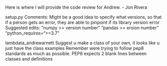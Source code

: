 Here is where I will provide the code review for Andrew. - Jon Rivera

setup.py
Comments:
Might be a good idea to specify what versions, so that if a person gets an error, they are able to pinpoint if its library version error
Suggested edits:
“numpy >= version number”
“pandas >= ersion number”
“python_requires=“>=3.7”


lambdata_andrewarnett
Suggest u make a class of your own, it looks like u just have the class examples
Remember were trying to follow pep8 standards as much as possible. 
PEP8 expects 2 blank lines between classes and definitions
